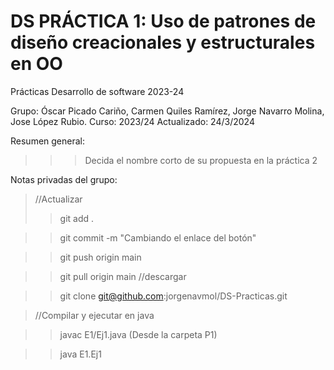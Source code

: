 # DS PRÁCTICA 1: Uso de patrones de diseño creacionales y estructurales en OO
Prácticas Desarrollo de software 2023-24 

Grupo: Óscar Picado Cariño, Carmen Quiles Ramírez, Jorge Navarro Molina, Jose López Rubio.
Curso: 2023/24 
Actualizado: 24/3/2024

Resumen general: 
>>> Decida el nombre corto de su propuesta en la práctica 2 


Notas privadas del grupo:
>//Actualizar
>>git add . 

>>git commit -m "Cambiando el enlace del botón"

>>git push origin main

>>git pull origin main //descargar

>>git clone git@github.com:jorgenavmol/DS-Practicas.git

>//Compilar y ejecutar en java

>>javac E1/Ej1.java (Desde la carpeta P1)

>>java E1.Ej1



